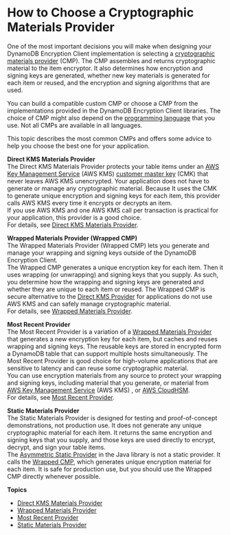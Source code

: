 # How to Choose a Cryptographic Materials Provider<a name="crypto-materials-providers"></a>

One of the most important decisions you will make when designing your DynamoDB Encryption Client implementation is selecting a [cryptographic materials provider](concepts.md#concept-material-provider) \(CMP\)\. The CMP assembles and returns cryptographic material to the item encryptor\. It also determines how encryption and signing keys are generated, whether new key materials is generated for each item or reused, and the encryption and signing algorithms that are used\. 

You can build a compatible custom CMP or choose a CMP from the implementations provided in the DynamoDB Encryption Client libraries\. The choice of CMP might also depend on the [programming language](programming-languages.md) that you use\. Not all CMPs are available in all languages\. 

This topic describes the most common CMPs and offers some advice to help you choose the best one for your application\.

**Direct KMS Materials Provider**  
The Direct KMS Materials Provider protects your table items under an [AWS Key Management Service](http://docs.aws.amazon.com/kms/latest/developerguide/) \(AWS KMS\) [customer master key](http://docs.aws.amazon.com/kms/latest/developerguide/concepts.html#master_keys) \(CMK\) that never leaves AWS KMS unencrypted\. Your application does not have to generate or manage any cryptographic material\. Because It uses the CMK to generate unique encryption and signing keys for each item, this provider calls AWS KMS every time it encrypts or decrypts an item\.   
If you use AWS KMS and one AWS KMS call per transaction is practical for your application, this provider is a good choice\.  
For details, see [Direct KMS Materials Provider](direct-kms-provider.md)\.

**Wrapped Materials Provider \(Wrapped CMP\)**  
The Wrapped Materials Provider \(Wrapped CMP\) lets you generate and manage your wrapping and signing keys outside of the DynamoDB Encryption Client\.   
The Wrapped CMP generates a unique encryption key for each item\. Then it uses wrapping \(or unwrapping\) and signing keys that you supply\. As such, you determine how the wrapping and signing keys are generated and whether they are unique to each item or reused\. The Wrapped CMP is secure alternative to the [Direct KMS Provider](direct-kms-provider.md) for applications do not use AWS KMS and can safely manage cryptographic material\.   
For details, see [Wrapped Materials Provider](wrapped-provider.md)\.

**Most Recent Provider**  
The Most Recent Provider is a variation of a [Wrapped Materials Provider](wrapped-provider.md) that generates a new encryption key for each item, but caches and reuses wrapping and signing keys\. The reusable keys are stored in encrypted form a DynamoDB table that can support multiple hosts simultaneously\. The Most Recent Provider is good choice for high\-volume applications that are sensitive to latency and can reuse some cryptographic material\.  
You can use encryption materials from any source to protect your wrapping and signing keys, including material that you generate, or material from [AWS Key Management Service](http://docs.aws.amazon.com/kms/latest/developerguide/) \(AWS KMS\) , or [AWS CloudHSM](http://docs.aws.amazon.com/cloudhsm/latest/userguide/)\.   
For details, see [Most Recent Provider](most-recent-provider.md)\.

**Static Materials Provider**  
The Static Materials Provider is designed for testing and proof\-of\-concept demonstrations, not production use\. It does not generate any unique cryptographic material for each item\. It returns the same encryption and signing keys that you supply, and those keys are used directly to encrypt, decrypt, and sign your table items\.   
The [Asymmetric Static Provider](https://github.com/awslabs/aws-dynamodb-encryption-java/blob/master/src/main/java/com/amazonaws/services/dynamodbv2/datamodeling/encryption/providers/AsymmetricStaticProvider.java) in the Java library is not a static provider\. It calls the [Wrapped CMP](wrapped-provider.md), which generates unique encryption material for each item\. It is safe for production use, but you should use the Wrapped CMP directly whenever possible\.

**Topics**
+ [Direct KMS Materials Provider](direct-kms-provider.md)
+ [Wrapped Materials Provider](wrapped-provider.md)
+ [Most Recent Provider](most-recent-provider.md)
+ [Static Materials Provider](static-provider.md)